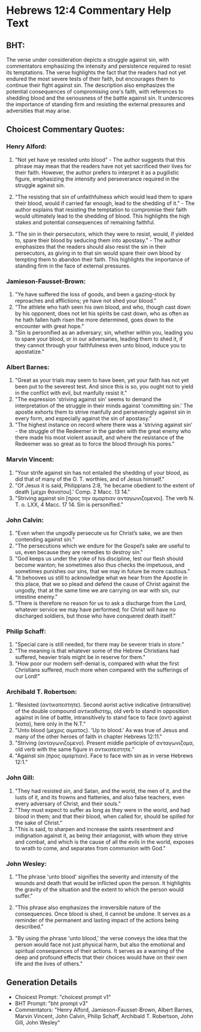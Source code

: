 # Hebrews 12:4 Commentary Help Text

## BHT:
The verse under consideration depicts a struggle against sin, with commentators emphasizing the intensity and persistence required to resist its temptations. The verse highlights the fact that the readers had not yet endured the most severe tests of their faith, but encourages them to continue their fight against sin. The description also emphasizes the potential consequences of compromising one's faith, with references to shedding blood and the seriousness of the battle against sin. It underscores the importance of standing firm and resisting the external pressures and adversities that may arise.

## Choicest Commentary Quotes:
### Henry Alford:
1. "Not yet have ye resisted unto blood" - The author suggests that this phrase may mean that the readers have not yet sacrificed their lives for their faith. However, the author prefers to interpret it as a pugilistic figure, emphasizing the intensity and perseverance required in the struggle against sin.

2. "The resisting that sin of unfaithfulness which would lead them to spare their blood, would if carried far enough, lead to the shedding of it." - The author explains that resisting the temptation to compromise their faith would ultimately lead to the shedding of blood. This highlights the high stakes and potential consequences of remaining faithful.

3. "The sin in their persecutors, which they were to resist, would, if yielded to, spare their blood by seducing them into apostasy." - The author emphasizes that the readers should also resist the sin in their persecutors, as giving in to that sin would spare their own blood by tempting them to abandon their faith. This highlights the importance of standing firm in the face of external pressures.

### Jamieson-Fausset-Brown:
1. "Ye have suffered the loss of goods, and been a gazing-stock by reproaches and afflictions; ye have not shed your blood." 
2. "The athlete who hath seen his own blood, and who, though cast down by his opponent, does not let his spirits be cast down, who as often as he hath fallen hath risen the more determined, goes down to the encounter with great hope."
3. "Sin is personified as an adversary; sin, whether within you, leading you to spare your blood, or in our adversaries, leading them to shed it, if they cannot through your faithfulness even unto blood, induce you to apostatize."

### Albert Barnes:
1. "Great as your trials may seem to have been, yet your faith has not yet been put to the severest test. And since this is so, you ought not to yield in the conflict with evil, but manfully resist it."
2. "The expression 'striving against sin' seems to demand the interpretation of the struggle in their minds against 'committing sin.' The apostle exhorts them to strive manfully and perseveringly against sin in every form, and especially against the sin of apostasy."
3. "The highest instance on record where there was a 'striving against sin' - the struggle of the Redeemer in the garden with the great enemy who there made his most violent assault, and where the resistance of the Redeemer was so great as to force the blood through his pores."

### Marvin Vincent:
1. "Your strife against sin has not entailed the shedding of your blood, as did that of many of the O. T. worthies, and of Jesus himself."
2. "Of Jesus it is said, Philippians 2:8, 'he became obedient to the extent of death [μεχρι θανατου].' Comp. 2 Macc. 13 14."
3. "Striving against sin [προς την αμαρτιαν ανταγωνιζομενοι]. The verb N. T. o. LXX, 4 Macc. 17 14. Sin is personified."

### John Calvin:
1. "Even when the ungodly persecute us for Christ’s sake, we are then contending against sin."
2. "The persecutions which we endure for the Gospel’s sake are useful to us, even because they are remedies to destroy sin."
3. "God keeps us under the yoke of his discipline, lest our flesh should become wanton; he sometimes also thus checks the impetuous, and sometimes punishes our sins, that we may in future be more cautious."
4. "It behooves us still to acknowledge what we hear from the Apostle in this place, that we so plead and defend the cause of Christ against the ungodly, that at the same time we are carrying on war with sin, our intestine enemy."
5. "There is therefore no reason for us to ask a discharge from the Lord, whatever service we may have performed; for Christ will have no discharged soldiers, but those who have conquered death itself."

### Philip Schaff:
1. "Special care is still needed, for there may be severer trials in store." 
2. "The meaning is that whatever some of the Hebrew Christians had suffered, heavier trials might be in reserve for them."
3. "How poor our modern self-denial is, compared with what the first Christians suffered, much more when compared with the sufferings of our Lord!"

### Archibald T. Robertson:
1. "Resisted (αντικατεστητε). Second aorist active indicative (intransitive) of the double compound αντικαθιστημ, old verb to stand in opposition against in line of battle, intransitively to stand face to face (αντ) against (κατα), here only in the N.T."
2. "Unto blood (μεχρις αιματος). 'Up to blood.' As was true of Jesus and many of the other heroes of faith in chapter Hebrews 12:11."
3. "Striving (ανταγωνιζομενο). Present middle participle of ανταγωνιζομα, old verb with the same figure in αντικατεστητε."
4. "Against sin (προς αμαρτιαν). Face to face with sin as in verse Hebrews 12:1."

### John Gill:
1. "They had resisted sin, and Satan, and the world, the men of it, and the lusts of it, and its frowns and flatteries, and also false teachers, even every adversary of Christ, and their souls."
2. "They must expect to suffer as long as they were in the world, and had blood in them; and that their blood, when called for, should be spilled for the sake of Christ."
3. "This is said, to sharpen and increase the saints resentment and indignation against it, as being their antagonist, with whom they strive and combat, and which is the cause of all the evils in the world, exposes to wrath to come, and separates from communion with God."

### John Wesley:
1. "The phrase 'unto blood' signifies the severity and intensity of the wounds and death that would be inflicted upon the person. It highlights the gravity of the situation and the extent to which the person would suffer."

2. "This phrase also emphasizes the irreversible nature of the consequences. Once blood is shed, it cannot be undone. It serves as a reminder of the permanent and lasting impact of the actions being described."

3. "By using the phrase 'unto blood,' the verse conveys the idea that the person would face not just physical harm, but also the emotional and spiritual consequences of their actions. It serves as a warning of the deep and profound effects that their choices would have on their own life and the lives of others."


## Generation Details
- Choicest Prompt: "choicest prompt v1"
- BHT Prompt: "bht prompt v3"
- Commentators: "Henry Alford, Jamieson-Fausset-Brown, Albert Barnes, Marvin Vincent, John Calvin, Philip Schaff, Archibald T. Robertson, John Gill, John Wesley"
